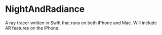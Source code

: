 # NightAndRadiance
A ray tracer written in Swift that runs on both iPhone and Mac. Will include AR features on the iPhone. 
